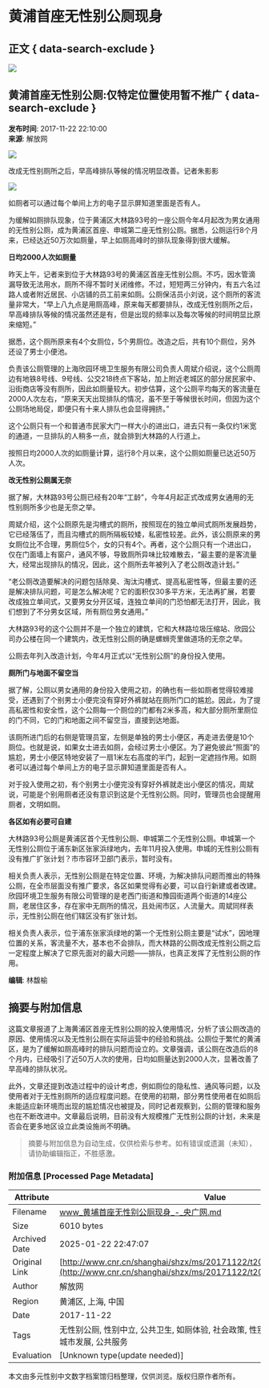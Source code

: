 # 黄浦首座无性别公厕现身

## 正文 { data-search-exclude }


![](http://www.cnr.cn/css2017/logo3.jpg)

## 黄浦首座无性别公厕:仅特定位置使用暂不推广 { data-search-exclude }

**发布时间**: 2017-11-22 22:10:00  
**来源**: 解放网

![](./W020171122800059720309.jpg)

改成无性别厕所之后，早高峰排队等候的情况明显改善。记者朱影影

![](./W020171122800059754440.jpg)

如厕者可以通过每个单间上方的电子显示屏知道里面是否有人。

为缓解如厕排队现象，位于黄浦区大林路93号的一座公厕今年4月起改为男女通用的无性别公厕，成为黄浦区首座、申城第二座无性别公厕。据悉，公厕运行8个月来，已经达近50万次如厕量，早上如厕高峰时的排队现象得到很大缓解。

**日均2000人次如厕量**

昨天上午，记者来到位于大林路93号的黄浦区首座无性别公厕。不巧，因水管滴漏导致无法用水，厕所不得不暂时关闭维修。不过，短短两三分钟内，有五六名过路人或者附近居民、小店铺的员工前来如厕。公厕保洁员小刘说，这个厕所的客流量非常大，“早上八九点是用厕高峰，原来每天都要排队，改成无性别厕所之后，早高峰排队等候的情况虽然还是有，但是出现的频率以及每次等候的时间明显比原来缩短。”

据悉，这个厕所原来有4个女厕位，5个男厕位。改造之后，共有10个厕位，另外还设了男士小便池。

负责该公厕管理的上海欣园环境卫生服务有限公司负责人周斌介绍说，这个公厕周边有地铁8号线、9号线、公交218终点下客站，加上附近老城区的部分居民家中、沿街商店等没有厕所，因此如厕量较大。初步估算，这个公厕平均每天的客流量在2000人次左右，“原来天天出现排队的情况，虽不至于等候很长时间，但因为这个公厕场地局促，即便只有十来人排队也会显得拥挤。”

这个公厕只有一个和普通市民家大门一样大小的进出口，进去只有一条仅约1米宽的通道，一旦排队的人稍多一点，就会排到大林路的人行道上。

按照日均2000人次的如厕量计算，运行8个月以来，这个公厕如厕量已达近50万人次。

**改无性别公厕属无奈**

据了解，大林路93号公厕已经有20年“工龄”，今年4月起正式改成男女通用的无性别厕所多少也是无奈之举。

周斌介绍，这个公厕原先是沟槽式的厕所，按照现在的独立单间式厕所发展趋势，它已经落伍了，而且沟槽式的厕所隔板较矮，私密性较差。此外，该公厕原来的男女厕位比不合理，男厕位5个，女的只有4个。再者，这个公厕只有一个进出口，仅在门面墙上有窗户，通风不够，导致厕所异味比较难散去，“最主要的是客流量大，经常出现排队的情况，因此，这个厕所去年被列入了老公厕改造计划。”

“老公厕改造要解决的问题包括除臭、淘汰沟槽式、提高私密性等，但最主要的还是解决排队问题，可是怎么解决呢？它的面积仅30多平方米，无法再扩展，若要改成独立单间式，又要男女分开区域，连独立单间的门恐怕都无法打开，因此，我们想到了不分男女区域，所有厕位男女通用。”

大林路93号的这个公厕并不是一个独立的建筑，它和大林路垃圾压缩站、欣园公司办公楼在同一个建筑内，改无性别公厕的确是螺蛳壳里做道场的无奈之举。

公厕去年列入改造计划，今年4月正式以“无性别公厕”的身份投入使用。

**厕所门与地面不留空当**

据了解，公厕以男女通用的身份投入使用之初，的确也有一些如厕者觉得较难接受，还遇到了个别男士小便完没有穿好外裤就站在厕所门口的尴尬。因此，为了提高私密性和安全性，这个公厕每一个厕位的门都有2米多高，和大部分厕所里厕位的门不同，它的门和地面之间不留空当，直接到达地面。

该厕所进门后的右侧是管理员室，左侧是单独的男士小便区，再走进去便是10个厕位。也就是说，如果女士进去如厕，会经过男士小便区。为了避免彼此“照面”的尴尬，男士小便区特地安装了一扇1米左右高度的半门，起到一定遮挡作用。如厕者可以通过每个单间上方的电子显示屏知道里面是否有人。

对于投入使用之初，有个别男士小便完没有穿好外裤就走出小便区的情况，周斌说，可能是个别用厕者还没有意识到这是个无性别公厕。同时，管理员也会提醒用厕者，文明如厕。

**各区如有必要可自建**

大林路93号公厕是黄浦区首个无性别公厕、申城第二个无性别公厕。申城第一个无性别公厕位于浦东新区张家浜绿地内，去年11月投入使用。申城的无性别公厕有没有推广扩张计划？市市容环卫部门表示，暂时没有。

相关负责人表示，无性别公厕是在特定位置、环境，为解决排队问题而推出的特殊公厕，在全市层面没有推广要求，各区如果觉得有必要，可以自行新建或者改建。欣园环境卫生服务有限公司管理的是老西门街道和豫园街道两个街道的14座公厕，老居住区多，存在家中无厕所的情况，且处闹市区，人流量大。周斌同样表示，无性别公厕在他们辖区没有扩张计划。

相关负责人表示，位于浦东张家浜绿地的第一个无性别公厕主要是“试水”，因地理位置的关系，客流量不大，基本也不会排队，而大林路的公厕改成无性别公厕之后一定程度上解决了它原先面对的最大问题——排队，也真正发挥了无性别公厕的作用。

**编辑**: 林馥榆
<!-- tcd_original_link http://www.cnr.cn/shanghai/shzx/ms/20171122/t20171122_524036063.shtml -->


## 摘要与附加信息

<!-- tcd_abstract -->
这篇文章报道了上海黄浦区首座无性别公厕的投入使用情况，分析了该公厕改造的原因、使用情况以及无性别公厕在实际运营中的经验和挑战。公厕位于繁忙的黄浦区，是为了缓解如厕高峰时的排队问题而设立的。文章强调，该公厕在改造后的8个月内，已经吸引了近50万人次的使用，日均如厕量达到2000人次，显著改善了早高峰的排队状况。

此外，文章还提到改造过程中的设计考虑，例如厕位的隐私性、通风等问题，以及使用者对于无性别厕所的适应程度问题。在使用的初期，部分男性使用者在如厕后未能适应新环境而出现的尴尬情况也被提及，同时记者观察到，公厕的管理和服务也在不断改进中。文章最后说明，目前没有大规模推广无性别公厕的计划，未来是否会在更多地区设立此类设施尚不明确。
<!-- tcd_abstract_end -->

> 摘要与附加信息为自动生成，仅供检索与参考。如有错误或遗漏（未知），请协助编辑指正，不胜感激。

### 附加信息 [Processed Page Metadata]

| Attribute       | Value                                  |
|-----------------|----------------------------------------|
| Filename        | www_黄埔首座无性别公厕现身_-_央广网.md                             |
| Size            | 6010 bytes                           |
| Archived Date   | 2025-01-22 22:47:07                             |
| Original Link   | [http://www.cnr.cn/shanghai/shzx/ms/20171122/t20171122_524036063.shtml](http://www.cnr.cn/shanghai/shzx/ms/20171122/t20171122_524036063.shtml)                       |
| Author          | 解放网                               |
| Region          | 黄浦区, 上海, 中国                               |
| Date            | 2017-11-22                                 |
| Tags            | 无性别公厕, 性别中立, 公共卫生, 如厕体验, 社会政策, 性别平等, 设施改造, 人流量分析, 城市发展, 公共服务                                 |
| Evaluation            | [Unknown type(update needed)]                                 |
<!-- tcd_table_end -->

本文由多元性别中文数字档案馆归档整理，仅供浏览。版权归原作者所有。
